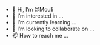 - 👋 Hi, I’m @Mouli
- 👀 I’m interested in ...
- 🌱 I’m currently learning ...
- 💞️ I’m looking to collaborate on ...
- 📫 How to reach me ...

<!---
Vpalacha/Vpalacha is a ✨ special ✨ repository because its `README.md` (this file) appears on your GitHub profile.
You can click the Preview link to take a look at your changes.
--->
